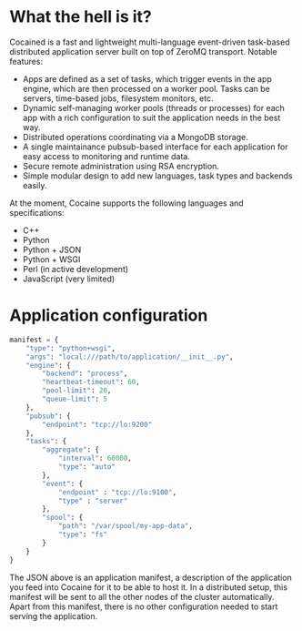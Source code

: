 What the hell is it?
====================

Cocained is a fast and lightweight multi-language event-driven task-based distributed
application server built on top of ZeroMQ transport. Notable features:

* Apps are defined as a set of tasks, which trigger events in the app engine, which are then processed on a worker pool. Tasks can be servers, time-based jobs, filesystem monitors, etc.
* Dynamic self-managing worker pools (threads or processes) for each app with a rich configuration to suit the application needs in the best way.
* Distributed operations coordinating via a MongoDB storage.
* A single maintainance pubsub-based interface for each application for easy access to monitoring and runtime data.
* Secure remote administration using RSA encryption.
* Simple modular design to add new languages, task types and backends easily.

At the moment, Cocaine supports the following languages and specifications:

* C++
* Python
* Python + JSON
* Python + WSGI
* Perl (in active development)
* JavaScript (very limited)

Application configuration
=========================

```python
manifest = {
    "type": "python+wsgi",
    "args": "local:///path/to/application/__init__.py",
    "engine": {
        "backend": "process",
        "heartbeat-timeout": 60,
        "pool-limit": 20,
        "queue-limit": 5
    },
    "pubsub": {
        "endpoint": "tcp://lo:9200"
    },
    "tasks": {
        "aggregate": {
            "interval": 60000,
            "type": "auto"
        },
        "event": {
            "endpoint" : "tcp://lo:9100",
            "type" : "server"
        },
        "spool": {
            "path": "/var/spool/my-app-data",
            "type": "fs"
        }
    }
}
```

The JSON above is an application manifest, a description of the application you feed into Cocaine for it to be able to host it. In a distributed setup, this manifest will be sent to all the other nodes of the cluster automatically. Apart from this manifest, there is no other configuration needed to start serving the application.
